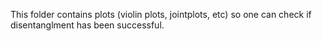 

This folder contains plots (violin plots, jointplots, etc) so one can check if disentanglment has been successful.


